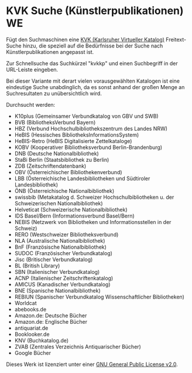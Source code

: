 # KVK Suche (Künstlerpublikationen) WE
Fügt den Suchmaschinen eine [KVK (Karlsruher Virtueller Katalog)](https://kvk.bibliothek.kit.edu "KVK (Karlsruher Virtueller Katalog)") Freitext-Suche hinzu, die speziell auf die Bedürfnisse bei der Suche nach Künstlerpublikationen angepasst ist.

Zur Schnellsuche das Suchkürzel "kvkkp" und einen Suchbegriff in der URL-Leiste eingeben.

Bei dieser Variante mit derart vielen vorausgewählten Katalogen ist eine eindeutige Suche unabdinglich, da es sonst anhand der großen Menge an Suchresultaten zu unübersichtlich wird.

Durchsucht werden:
- K10plus (Gemeinsamer Verbundkatalog von GBV und SWB)
- BVB (BibliotheksVerbund Bayern)
- HBZ (Verbund Hochschulbibliothekszentrum des Landes NRW)
- HeBIS (Hessisches BibliotheksInformationsSystem)
- HeBIS-Retro (HeBIS Digitalisierte Zettelkataloge)
- KOBV (Kooperativer Bibliotheksverbund Berlin-Brandenburg)
- DNB (Deutsche Nationalbibliothek)
- StaBi Berlin (Staatsbibliothek zu Berlin)
- ZDB (Zeitschriftendatenbank)
- OBV (Österreichischer Bibliothekenverbund)
- LBB (Österreichische Landesbibliotheken und Südtiroler Landesbibliothek)
- ÖNB (Österreichische Nationalbibliothek)
- swissbib (Metakatalog d. Schweizer Hochschulbibliotheken u. der Schweizerischen Nationalbibliothek)
- Helveticat (Schweizerische Nationalbibliothek)
- IDS Basel/Bern (Informationsverbund Basel/Bern)
- NEBIS (Netzwerk von Bibliotheken und Informationsstellen in der Schweiz)
- RERO (Westschweizer Bibliotheksverbund)
- NLA (Australische Nationalbibliothek)
- BnF (Französische Nationalbibliothek)
- SUDOC (Französischer Verbundkatalog)
- Jisc (Britischer Verbundkatalog)
- BL (British Library)
- SBN (Italienischer Verbundkatalog)
- ACNP (Italienischer Zeitschriftenkatalog)
- AMICUS (Kanadischer Verbundkatalog)
- BNE (Spanische Nationalbibliothek)
- REBIUN (Spanischer Verbundkatalog Wissenschaftlicher Bibliotheken)
- Worldcat
- abebooks.de
- Amazon.de: Deutsche Bücher
- Amazon.de: Englische Bücher
- antiquariat.de
- Booklooker.de
- KNV (Buchkatalog.de)
- ZVAB (Zentrales Verzeichnis Antiquarischer Bücher)
- Google Bücher

Dieses Werk ist lizenziert unter einer [GNU General Public License v2.0](LICENSE).
